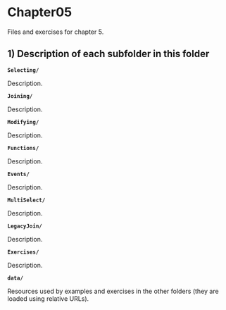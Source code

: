 # Chapter05

Files and exercises for chapter 5.

## 1) Description of each subfolder in this folder

__`Selecting/`__

Description.

__`Joining/`__

Description.

__`Modifying/`__

Description.

__`Functions/`__

Description.

__`Events/`__

Description.

__`MultiSelect/`__

Description.

__`LegacyJoin/`__

Description.

__`Exercises/`__

Description.

__`data/`__

Resources used by examples and exercises in the other folders (they are loaded using relative URLs).


